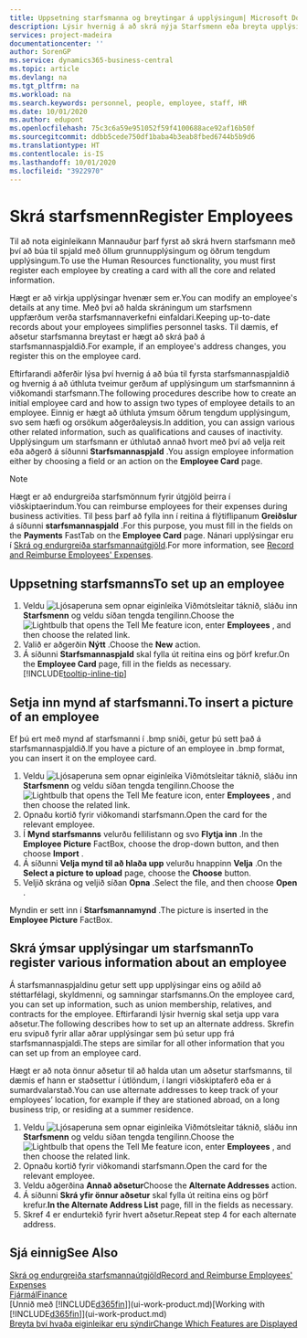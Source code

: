 ```yaml
---
title: Uppsetning starfsmanna og breytingar á upplýsingum| Microsoft Docs
description: Lýsir hvernig á að skrá nýja Starfsmenn eða breyta upplýsingum fyrir núverandi starfsmenn.
services: project-madeira
documentationcenter: ''
author: SorenGP
ms.service: dynamics365-business-central
ms.topic: article
ms.devlang: na
ms.tgt_pltfrm: na
ms.workload: na
ms.search.keywords: personnel, people, employee, staff, HR
ms.date: 10/01/2020
ms.author: edupont
ms.openlocfilehash: 75c3c6a59e951052f59f4100688ace92af16b50f
ms.sourcegitcommit: ddbb5cede750df1baba4b3eab8fbed6744b5b9d6
ms.translationtype: HT
ms.contentlocale: is-IS
ms.lasthandoff: 10/01/2020
ms.locfileid: "3922970"
---
```

# <a name="register-employees"></a><span data-ttu-id="ebe96-103">Skrá starfsmenn</span><span class="sxs-lookup"><span data-stu-id="ebe96-103">Register Employees</span></span>
<span data-ttu-id="ebe96-104">Til að nota eiginleikann Mannauður þarf fyrst að skrá hvern starfsmann með því að búa til spjald með öllum grunnupplýsingum og öðrum tengdum upplýsingum.</span><span class="sxs-lookup"><span data-stu-id="ebe96-104">To use the Human Resources functionality, you must first register each employee by creating a card with all the core and related information.</span></span>

<span data-ttu-id="ebe96-105">Hægt er að virkja upplýsingar hvenær sem er.</span><span class="sxs-lookup"><span data-stu-id="ebe96-105">You can modify an employee's details at any time.</span></span> <span data-ttu-id="ebe96-106">Með því að halda skráningum um starfsmenn uppfærðum verða starfsmannaverkefni einfaldari.</span><span class="sxs-lookup"><span data-stu-id="ebe96-106">Keeping up-to-date records about your employees simplifies personnel tasks.</span></span> <span data-ttu-id="ebe96-107">Til dæmis, ef aðsetur starfsmanna breytast er hægt að skrá það á starfsmannaspjaldið.</span><span class="sxs-lookup"><span data-stu-id="ebe96-107">For example, if an employee's address changes, you register this on the employee card.</span></span>

<span data-ttu-id="ebe96-108">Eftirfarandi aðferðir lýsa því hvernig á að búa til fyrsta starfsmannaspjaldið og hvernig á að úthluta tveimur gerðum af upplýsingum um starfsmanninn á viðkomandi starfsmann.</span><span class="sxs-lookup"><span data-stu-id="ebe96-108">The following procedures describe how to create an initial employee card and how to assign two types of employee details to an employee.</span></span> <span data-ttu-id="ebe96-109">Einnig er hægt að úthluta ýmsum öðrum tengdum upplýsingum, svo sem hæfi og orsökum aðgerðaleysis.</span><span class="sxs-lookup"><span data-stu-id="ebe96-109">In addition, you can assign various other related information, such as qualifications and causes of inactivity.</span></span> <span data-ttu-id="ebe96-110">Upplýsingum um starfsmann er úthlutað annað hvort með því að velja reit eða aðgerð á síðunni **Starfsmannaspjald** .</span><span class="sxs-lookup"><span data-stu-id="ebe96-110">You assign employee information either by choosing a field or an action on the **Employee Card** page.</span></span>

> [!NOTE]  
> <span data-ttu-id="ebe96-111">Hægt er að endurgreiða starfsmönnum fyrir útgjöld þeirra í viðskiptaerindum.</span><span class="sxs-lookup"><span data-stu-id="ebe96-111">You can reimburse employees for their expenses during business activities.</span></span> <span data-ttu-id="ebe96-112">Til þess þarf að fylla inn í reitina á flýtiflipanum **Greiðslur** á síðunni **starfsmannaspjald** .</span><span class="sxs-lookup"><span data-stu-id="ebe96-112">For this purpose, you must fill in the fields on the **Payments** FastTab on the **Employee Card** page.</span></span> <span data-ttu-id="ebe96-113">Nánari upplýsingar eru í [Skrá og endurgreiða starfsmannaútgjöld](finance-how-record-reimburse-employee-expenses.md).</span><span class="sxs-lookup"><span data-stu-id="ebe96-113">For more information, see [Record and Reimburse Employees' Expenses](finance-how-record-reimburse-employee-expenses.md).</span></span>

## <a name="to-set-up-an-employee"></a><span data-ttu-id="ebe96-114">Uppsetning starfsmanns</span><span class="sxs-lookup"><span data-stu-id="ebe96-114">To set up an employee</span></span>
1. <span data-ttu-id="ebe96-115">Veldu ![Ljósaperuna sem opnar eiginleika Viðmótsleitar](media/ui-search/search_small.png "Segðu mér hvað þú vilt gera") táknið, sláðu inn **Starfsmenn** og veldu síðan tengda tengilinn.</span><span class="sxs-lookup"><span data-stu-id="ebe96-115">Choose the ![Lightbulb that opens the Tell Me feature](media/ui-search/search_small.png "Tell me what you want to do") icon, enter **Employees** , and then choose the related link.</span></span>
2. <span data-ttu-id="ebe96-116">Valið er aðgerðin **Nýtt** .</span><span class="sxs-lookup"><span data-stu-id="ebe96-116">Choose the **New** action.</span></span>
3. <span data-ttu-id="ebe96-117">Á síðunni **Starfsmannaspjald** skal fylla út reitina eins og þörf krefur.</span><span class="sxs-lookup"><span data-stu-id="ebe96-117">On the **Employee Card** page, fill in the fields as necessary.</span></span> [!INCLUDE[tooltip-inline-tip](includes/tooltip-inline-tip_md.md)]

## <a name="to-insert-a-picture-of-an-employee"></a><span data-ttu-id="ebe96-118">Setja inn mynd af starfsmanni.</span><span class="sxs-lookup"><span data-stu-id="ebe96-118">To insert a picture of an employee</span></span>
<span data-ttu-id="ebe96-119">Ef þú ert með mynd af starfsmanni í .bmp sniði, getur þú sett það á starfsmannaspjaldið.</span><span class="sxs-lookup"><span data-stu-id="ebe96-119">If you have a picture of an employee in .bmp format, you can insert it on the employee card.</span></span>

1. <span data-ttu-id="ebe96-120">Veldu ![Ljósaperuna sem opnar eiginleika Viðmótsleitar](media/ui-search/search_small.png "Segðu mér hvað þú vilt gera") táknið, sláðu inn **Starfsmenn** og veldu síðan tengda tengilinn.</span><span class="sxs-lookup"><span data-stu-id="ebe96-120">Choose the ![Lightbulb that opens the Tell Me feature](media/ui-search/search_small.png "Tell me what you want to do") icon, enter **Employees** , and then choose the related link.</span></span>
2. <span data-ttu-id="ebe96-121">Opnaðu kortið fyrir viðkomandi starfsmann.</span><span class="sxs-lookup"><span data-stu-id="ebe96-121">Open the card for the relevant employee.</span></span>
3. <span data-ttu-id="ebe96-122">Í **Mynd starfsmanns** velurðu fellilistann og svo **Flytja inn** .</span><span class="sxs-lookup"><span data-stu-id="ebe96-122">In the **Employee Picture** FactBox, choose the drop-down button, and then choose **Import** .</span></span>
4. <span data-ttu-id="ebe96-123">Á síðunni **Velja mynd til að hlaða upp** velurðu hnappinn **Velja** .</span><span class="sxs-lookup"><span data-stu-id="ebe96-123">On the **Select a picture to upload** page, choose the **Choose** button.</span></span>
5. <span data-ttu-id="ebe96-124">Veljið skrána og veljið síðan **Opna** .</span><span class="sxs-lookup"><span data-stu-id="ebe96-124">Select the file, and then choose **Open** .</span></span>

<span data-ttu-id="ebe96-125">Myndin er sett inn í **Starfsmannamynd** .</span><span class="sxs-lookup"><span data-stu-id="ebe96-125">The picture is inserted in the **Employee Picture** FactBox.</span></span>

## <a name="to-register-various-information-about-an-employee"></a><span data-ttu-id="ebe96-126">Skrá ýmsar upplýsingar um starfsmann</span><span class="sxs-lookup"><span data-stu-id="ebe96-126">To register various information about an employee</span></span>
<span data-ttu-id="ebe96-127">Á starfsmannaspjaldinu getur sett upp upplýsingar eins og aðild að stéttarfélagi, skyldmenni, og samningar starfsmanns.</span><span class="sxs-lookup"><span data-stu-id="ebe96-127">On the employee card, you can set up information, such as union membership, relatives, and contracts for the employee.</span></span> <span data-ttu-id="ebe96-128">Eftirfarandi lýsir hvernig skal setja upp vara aðsetur.</span><span class="sxs-lookup"><span data-stu-id="ebe96-128">The following describes how to set up an alternate address.</span></span> <span data-ttu-id="ebe96-129">Skrefin eru svipuð fyrir allar aðrar upplýsingar sem þú setur upp frá starfsmannaspjaldi.</span><span class="sxs-lookup"><span data-stu-id="ebe96-129">The steps are similar for all other information that you can set up from an employee card.</span></span>

<span data-ttu-id="ebe96-130">Hægt er að nota önnur aðsetur til að halda utan um aðsetur starfsmanns, til dæmis ef hann er staðsettur í útlöndum, í langri viðskiptaferð eða er á sumardvalarstað.</span><span class="sxs-lookup"><span data-stu-id="ebe96-130">You can use alternate addresses to keep track of your employees’ location, for example if they are stationed abroad, on a long business trip, or residing at a summer residence.</span></span>

1. <span data-ttu-id="ebe96-131">Veldu ![Ljósaperuna sem opnar eiginleika Viðmótsleitar](media/ui-search/search_small.png "Segðu mér hvað þú vilt gera") táknið, sláðu inn **Starfsmenn** og veldu síðan tengda tengilinn.</span><span class="sxs-lookup"><span data-stu-id="ebe96-131">Choose the ![Lightbulb that opens the Tell Me feature](media/ui-search/search_small.png "Tell me what you want to do") icon, enter **Employees** , and then choose the related link.</span></span>
2. <span data-ttu-id="ebe96-132">Opnaðu kortið fyrir viðkomandi starfsmann.</span><span class="sxs-lookup"><span data-stu-id="ebe96-132">Open the card for the relevant employee.</span></span>
3. <span data-ttu-id="ebe96-133">Veldu aðgerðina **Annað aðsetur**</span><span class="sxs-lookup"><span data-stu-id="ebe96-133">Choose the **Alternate Addresses** action.</span></span>
4. <span data-ttu-id="ebe96-134">Á síðunni **Skrá yfir önnur aðsetur** skal fylla út reitina eins og þörf krefur.</span><span class="sxs-lookup"><span data-stu-id="ebe96-134">**In the Alternate Address List** page, fill in the fields as necessary.</span></span>
5. <span data-ttu-id="ebe96-135">Skref 4 er endurtekið fyrir hvert aðsetur.</span><span class="sxs-lookup"><span data-stu-id="ebe96-135">Repeat step 4 for each alternate address.</span></span>

## <a name="see-also"></a><span data-ttu-id="ebe96-136">Sjá einnig</span><span class="sxs-lookup"><span data-stu-id="ebe96-136">See Also</span></span>
[<span data-ttu-id="ebe96-137">Skrá og endurgreiða starfsmannaútgjöld</span><span class="sxs-lookup"><span data-stu-id="ebe96-137">Record and Reimburse Employees' Expenses</span></span>](finance-how-record-reimburse-employee-expenses.md)  
[<span data-ttu-id="ebe96-138">Fjármál</span><span class="sxs-lookup"><span data-stu-id="ebe96-138">Finance</span></span>](finance.md)  
<span data-ttu-id="ebe96-139">[Unnið með [!INCLUDE[d365fin](includes/d365fin_md.md)]](ui-work-product.md)</span><span class="sxs-lookup"><span data-stu-id="ebe96-139">[Working with [!INCLUDE[d365fin](includes/d365fin_md.md)]](ui-work-product.md)</span></span>  
[<span data-ttu-id="ebe96-140">Breyta því hvaða eiginleikar eru sýndir</span><span class="sxs-lookup"><span data-stu-id="ebe96-140">Change Which Features are Displayed</span></span>](ui-experiences.md)
